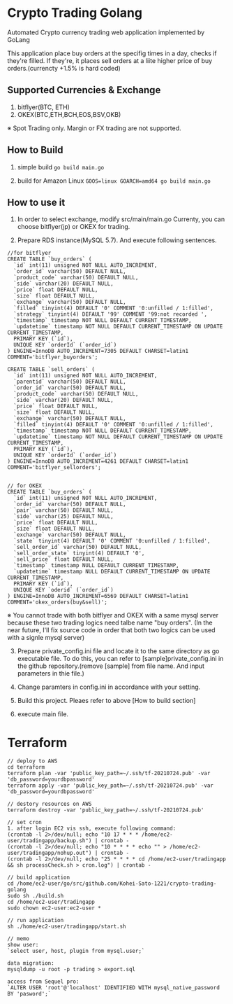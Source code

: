 # Crypto Trading Golang
Automated Crypto currency trading web application implemented by GoLang

This application place buy orders at the specifig times in a day, checks if they're filled.
If they're, it places sell orders at a liite higher price of buy orders.(currencty +1.5% is hard coded)

## Supported Currencies & Exchange
1. bitflyer(BTC, ETH)
2. OKEX(BTC,ETH,BCH,EOS,BSV,OKB)

※ Spot Trading only. Margin or FX trading are not supported.

  
## How to Build
1. simple build
```go build main.go```

2. build for Amazon Linux
```GOOS=linux GOARCH=amd64 go build main.go```

  
## How to use it
1. In order to select exchange, modify src/main/main.go
   Currenty, you can choose bitflyer(jp) or OKEX for trading.

2. Prepare RDS instance(MySQL 5.7). And execute following sentences.
```
//for bitflyer
CREATE TABLE `buy_orders` (
  `id` int(11) unsigned NOT NULL AUTO_INCREMENT,
  `order_id` varchar(50) DEFAULT NULL,
  `product_code` varchar(50) DEFAULT NULL,
  `side` varchar(20) DEFAULT NULL,
  `price` float DEFAULT NULL,
  `size` float DEFAULT NULL,
  `exchange` varchar(50) DEFAULT NULL,
  `filled` tinyint(4) DEFAULT '0' COMMENT '0:unfilled / 1:filled',
  `strategy` tinyint(4) DEFAULT '99' COMMENT '99:not recorded ',
  `timestamp` timestamp NOT NULL DEFAULT CURRENT_TIMESTAMP,
  `updatetime` timestamp NOT NULL DEFAULT CURRENT_TIMESTAMP ON UPDATE CURRENT_TIMESTAMP,
  PRIMARY KEY (`id`),
  UNIQUE KEY `orderId` (`order_id`)
) ENGINE=InnoDB AUTO_INCREMENT=7305 DEFAULT CHARSET=latin1 COMMENT='bitflyer_buyorders';

CREATE TABLE `sell_orders` (
  `id` int(11) unsigned NOT NULL AUTO_INCREMENT,
  `parentid` varchar(50) DEFAULT NULL,
  `order_id` varchar(50) DEFAULT NULL,
  `product_code` varchar(50) DEFAULT NULL,
  `side` varchar(20) DEFAULT NULL,
  `price` float DEFAULT NULL,
  `size` float DEFAULT NULL,
  `exchange` varchar(50) DEFAULT NULL,
  `filled` tinyint(4) DEFAULT '0' COMMENT '0:unfilled / 1:filled',
  `timestamp` timestamp NOT NULL DEFAULT CURRENT_TIMESTAMP,
  `updatetime` timestamp NOT NULL DEFAULT CURRENT_TIMESTAMP ON UPDATE CURRENT_TIMESTAMP,
  PRIMARY KEY (`id`),
  UNIQUE KEY `orderId` (`order_id`)
) ENGINE=InnoDB AUTO_INCREMENT=4261 DEFAULT CHARSET=latin1 COMMENT='bitflyer_sellorders';


// for OKEX
CREATE TABLE `buy_orders` (
  `id` int(11) unsigned NOT NULL AUTO_INCREMENT,
  `order_id` varchar(50) DEFAULT NULL,
  `pair` varchar(50) DEFAULT NULL,
  `side` varchar(25) DEFAULT NULL,
  `price` float DEFAULT NULL,
  `size` float DEFAULT NULL,
  `exchange` varchar(50) DEFAULT NULL,
  `state` tinyint(4) DEFAULT '0' COMMENT '0:unfilled / 1:filled',
  `sell_order_id` varchar(50) DEFAULT NULL,
  `sell_order_state` tinyint(4) DEFAULT '0',
  `sell_price` float DEFAULT NULL,
  `timestamp` timestamp NULL DEFAULT CURRENT_TIMESTAMP,
  `updatetime` timestamp NULL DEFAULT CURRENT_TIMESTAMP ON UPDATE CURRENT_TIMESTAMP,
  PRIMARY KEY (`id`),
  UNIQUE KEY `oderid` (`order_id`)
) ENGINE=InnoDB AUTO_INCREMENT=6569 DEFAULT CHARSET=latin1 COMMENT='okex_orders(buy&sell)';
```

※ You cannot trade with both bitflyer and OKEX with a same mysql server because these two trading logics need talbe name "buy orders". (In the near future, I'll fix source code in order that both two logics can be used with a signle mysql server)

3. Prepare private_config.ini file and locate it to the same directory as go executable file. 
   To do this, you can refer to [sample]private_config.ini in the github repository.(remove [sample] from file name. And input parameters in thie file.)
   
4. Change paramters in config.ini in accordance with your setting.

5. Build this project. Pleaes refer to above [How to build section]

6. execute main file.


# Terraform
```
// deploy to AWS
cd terraform
terraform plan -var 'public_key_path=~/.ssh/tf-20210724.pub' -var 'db_password=yourdbpassword'
terraform apply -var 'public_key_path=~/.ssh/tf-20210724.pub' -var 'db_password=yourdbpassword'

// destory resources on AWS
terraform destroy -var 'public_key_path=~/.ssh/tf-20210724.pub'

// set cron
1. after login EC2 vis ssh, execute following command:
(crontab -l 2>/dev/null; echo "10 17 * * * /home/ec2-user/tradingapp/backup.sh") | crontab -
(crontab -l 2>/dev/null; echo "10 * * * * echo "" > /home/ec2-user/tradingapp/nohup.out") | crontab -
(crontab -l 2>/dev/null; echo "25 * * * * cd /home/ec2-user/tradingapp && sh processCheck.sh > cron.log") | crontab -

// build application
cd /home/ec2-user/go/src/github.com/Kohei-Sato-1221/crypto-trading-golang
sudo sh ./build.sh
cd /home/ec2-user/tradingapp
sudo chown ec2-user:ec2-user *

// run application
sh ./home/ec2-user/tradingapp/start.sh

// memo
show user:
`select user, host, plugin from mysql.user;`

data migration:
mysqldump -u root -p trading > export.sql

access from Sequel pro:
`ALTER USER 'root'@'localhost' IDENTIFIED WITH mysql_native_password BY 'pasword';`
```